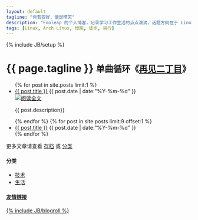 ```yaml
---
layout: default
tagline: "你若安好，便是晴天"
description: "Fooleap 的个人博客，记录学习工作生活的点点滴滴，话题方向在于 Linux，跑步，旅行。"
tags: [Linux, Arch Linux, 慢跑, 徒步, 骑行]
---
```

{% include JB/setup %}

<div class="page-header">
  <h1>{{ page.tagline }} <small>单曲循环《<a href="http://music.douban.com/subject/6792603/" title="再见二丁目 - 杨千嬅">再见二丁目</a>》</small></h1>
</div>

<div class="row">
<div id="posts">
  <ul>
    {% for post in site.posts limit:1 %}
      <li>
        <div id="first">
          <a href="{{ BASE_PATH }}{{ post.url }}" title="{{ post.title }}" >{{ post.title }}</a>
          <time datetime="{{ post.date | date:"%Y-%m-%d" }}">{{ post.date | date:"%Y-%m-%d" }}</time>
        </div>
        <div id="description"><span id="img"><img src="{{ post.image }}" /></span><a class="btn btn-large disabled" id="more" href="{{ post.url }}">阅读全文</a><p>{{ post.description}}</p></div>
      </li>
    {% endfor %}
    {% for post in site.posts limit:9 offset:1 %} 
    <li>
      <a href="{{ BASE_PATH }}{{ post.url }}" title="{{ post.description }}" >{{ post.title }}</a>
      <time datetime="{{ post.date | date:"%Y-%m-%d" }}">{{ post.date | date:"%Y-%m-%d" }}</time>
    </li>
    {% endfor %}
  </ul>
    <div id="remind">更多文章请查看 <a href="archive.html">存档</a> 或 <a href="categories.html">分类</a></div>
</div>
  <div class="span4 sidebar">
    <h4>分类</h4>
    <ul>
    <li><a href="tech.html">技术</li>
    <li><a href="life.html">生活</li>
    </ul>
    <h4>友情链接</h4>
    {% include JB/blogroll %}
  </div>
</div>
